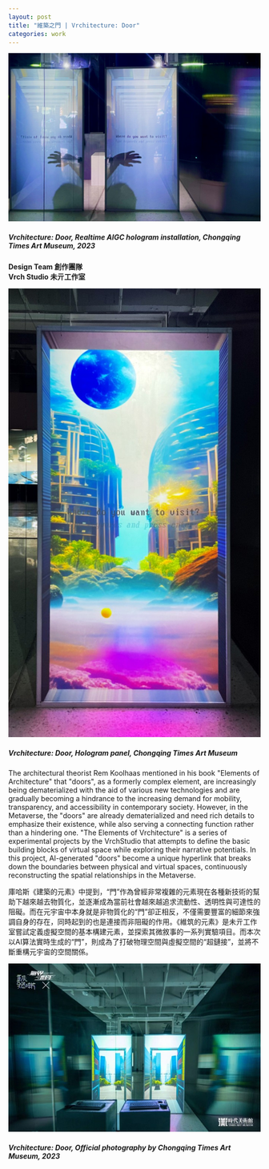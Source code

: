 ```yaml
---
layout: post
title: "維築之門 | Vrchitecture: Door"
categories: work
---
```

[![alt text](/assets/vrchitecture-door/featured.jpg "Vrchitecture: Door, Realtime AIGC hologram installation, Chongqing Times Art Museum, 2023")](/work/2023/02/25/vrchitecture-door.html)
##### *Vrchitecture: Door*, Realtime AIGC hologram installation, Chongqing Times Art Museum, 2023

**Design Team 創作團隊**   
**Vrch Studio 未亓工作室**  

![alt text](/assets/vrchitecture-door/aigc-hologram.jpg "Vrchitecture: Door, Hologram panel, Chongqing Times Art Museum, 2023")
##### *Vrchitecture: Door*, Hologram panel, Chongqing Times Art Museum

The architectural theorist Rem Koolhaas mentioned in his book "Elements of Architecture" that "doors", as a formerly complex element, are increasingly being dematerialized with the aid of various new technologies and are gradually becoming a hindrance to the increasing demand for mobility, transparency, and accessibility in contemporary society. However, in the Metaverse, the "doors" are already dematerialized and need rich details to emphasize their existence, while also serving a connecting function rather than a hindering one. "The Elements of Vrchitecture" is a series of experimental projects by the VrchStudio that attempts to define the basic building blocks of virtual space while exploring their narrative potentials. In this project, AI-generated "doors" become a unique hyperlink that breaks down the boundaries between physical and virtual spaces, continuously reconstructing the spatial relationships in the Metaverse.

庫哈斯《建築的元素》中提到，“門”作為曾經非常複雜的元素現在各種新技術的幫助下越來越去物質化，並逐漸成為當前社會越來越追求流動性、透明性與可達性的阻礙。而在元宇宙中本身就是非物質化的“門”卻正相反，不僅需要豐富的細節來強調自身的存在，同時起到的也是連接而非阻礙的作用。《維筑的元素》是未亓工作室嘗試定義虛擬空間的基本構建元素，並探索其微敘事的一系列實驗項目。而本次以AI算法實時生成的“門”，則成為了打破物理空間與虛擬空間的“超鏈接”，並將不斷重構元宇宙的空間關係。

![alt text](/assets/vrchitecture-door/official-photo.jpg "Vrchitecture: Door, Official photography by Chongqing Times Art Museum, 2023")
##### *Vrchitecture: Door*, Official photography by Chongqing Times Art Museum, 2023